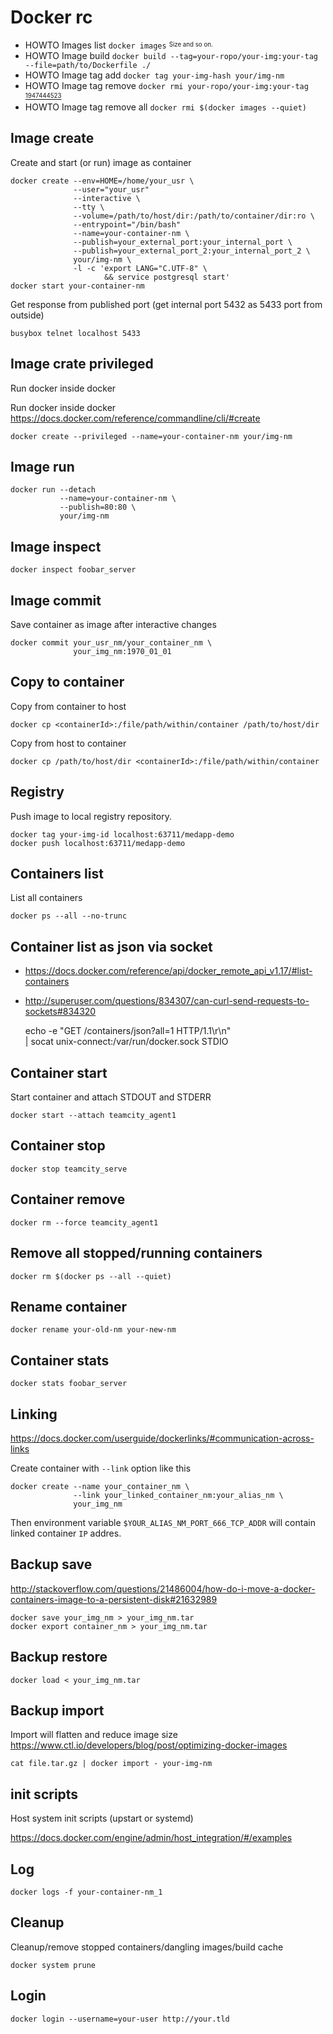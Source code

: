 # Docker rc

* HOWTO Images list `docker images` <sup><sub>Size and so on.</sub></sup>
* HOWTO Image build `docker build --tag=your-ropo/your-img:your-tag --file=path/to/Dockerfile ./`
* HOWTO Image tag add `docker tag your-img-hash your/img-nm`
* HOWTO Image tag remove `docker rmi your-ropo/your-img:your-tag` <sup><sub>[1947444523][]</sub></sup>
* HOWTO Image tag remove all `docker rmi $(docker images --quiet)`

[1947444523]: https://serverfault.com/questions/703344/how-to-remove-an-image-tag-in-docker-without-removing-the-image-itself#703352

## Image create

Create and start (or run) image as container

    docker create --env=HOME=/home/your_usr \
                  --user="your_usr"
                  --interactive \
                  --tty \
                  --volume=/path/to/host/dir:/path/to/container/dir:ro \
                  --entrypoint="/bin/bash"
                  --name=your-container-nm \
                  --publish=your_external_port:your_internal_port \
                  --publish=your_external_port_2:your_internal_port_2 \
                  your/img-nm \
                  -l -c 'export LANG="C.UTF-8" \
                         && service postgresql start'
    docker start your-container-nm

Get response from published port (get internal port 5432 as 5433 port
from outside)

    busybox telnet localhost 5433

## Image crate privileged

Run docker inside docker

Run docker inside docker
<https://docs.docker.com/reference/commandline/cli/#create>

    docker create --privileged --name=your-container-nm your/img-nm

## Image run

    docker run --detach
               --name=your-container-nm \
               --publish=80:80 \
               your/img-nm

## Image inspect

    docker inspect foobar_server

## Image commit

Save container as image after interactive changes

    docker commit your_usr_nm/your_container_nm \
                  your_img_nm:1970_01_01

## Copy to container

Copy from container to host

    docker cp <containerId>:/file/path/within/container /path/to/host/dir

Copy from host to container

    docker cp /path/to/host/dir <containerId>:/file/path/within/container

## Registry

Push image to local registry repository.

    docker tag your-img-id localhost:63711/medapp-demo
    docker push localhost:63711/medapp-demo

## Containers list

List all containers

    docker ps --all --no-trunc

## Container list as json via socket

* <https://docs.docker.com/reference/api/docker_remote_api_v1.17/#list-containers>
* <http://superuser.com/questions/834307/can-curl-send-requests-to-sockets#834320>

    echo -e "GET /containers/json?all=1 HTTP/1.1\r\n" \
      | socat unix-connect:/var/run/docker.sock STDIO

## Container start

Start container and attach STDOUT and STDERR

    docker start --attach teamcity_agent1

## Container stop

    docker stop teamcity_serve

## Container remove

    docker rm --force teamcity_agent1

## Remove all  stopped/running containers

    docker rm $(docker ps --all --quiet)

## Rename container

    docker rename your-old-nm your-new-nm

## Container stats

    docker stats foobar_server

## Linking

<https://docs.docker.com/userguide/dockerlinks/#communication-across-links>

Create container with `--link` option like this

    docker create --name your_container_nm \
                  --link your_linked_container_nm:your_alias_nm \
                  your_img_nm

Then environment variable `$YOUR_ALIAS_NM_PORT_666_TCP_ADDR`
will contain linked container `IP` addres.

## Backup save

<http://stackoverflow.com/questions/21486004/how-do-i-move-a-docker-containers-image-to-a-persistent-disk#21632989>

    docker save your_img_nm > your_img_nm.tar
    docker export container_nm > your_img_nm.tar

## Backup restore

    docker load < your_img_nm.tar

## Backup import

Import will flatten and reduce image size
<https://www.ctl.io/developers/blog/post/optimizing-docker-images>

    cat file.tar.gz | docker import - your-img-nm

## init scripts

Host system init scripts (upstart or systemd)

<https://docs.docker.com/engine/admin/host_integration/#/examples>

## Log

    docker logs -f your-container-nm_1

## Cleanup

Cleanup/remove stopped containers/dangling images/build cache

    docker system prune

## Login

    docker login --username=your-user http://your.tld
